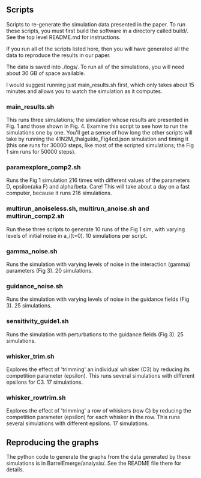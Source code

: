 ## Scripts

Scripts to re-generate the simulation data presented in the paper. To
run these scripts, you must first build the software in a directory
called build/. See the top level README.md for instructions.

If you run all of the scripts listed here, then you will have
generated all the data to reproduce the results in our paper.

The data is saved into ./logs/. To run all of the simulations, you
will need about 30 GB of space available.

I would suggest running just main_results.sh first, which only takes
about 15 minutes and allows you to watch the simulation as it computes.

### main_results.sh

This runs three simulations; the simulation whose results are
presented in Fig. 1 and those shown in Fig. 4. Examine this script to
see how to run the simulations one by one. You'll get a sense of how
long the other scripts will take by running the
41N2M_thalguide_Fig4cd.json simulation and timing it (this one runs
for 30000 steps, like most of the scripted simulations; the Fig 1 sim
runs for 50000 steps).

### paramexplore_comp2.sh

Runs the Fig 1 simulation 216 times with different values of the
parameters D, epsilon(aka F) and alpha/beta. Care! This will take
about a day on a fast computer, because it runs 216 simulations.

### multirun_anoiseless.sh, multirun_anoise.sh and multirun_comp2.sh

Run these three scripts to generate 10 runs of the Fig 1 sim, with
varying levels of initial noise in a_i(t=0). 10 simulations per
script.

### gamma_noise.sh

Runs the simulation with varying levels of noise in the interaction
(gamma) parameters (Fig 3). 20 simulations.

### guidance_noise.sh

Runs the simulation with varying levels of noise in the guidance
fields (Fig 3). 25 simulations.

### sensitivity_guide1.sh

Runs the simulation with perturbations to the guidance fields (Fig
3). 25 simulations.

### whisker_trim.sh

Explores the effect of 'trimming' an individual whisker (C3) by
reducing its competition parameter (epsilon). This runs several
simulations with different epsilons for C3. 17 simulations.

### whisker_rowtrim.sh

Explores the effect of 'trimming' a row of whiskers (row C) by
reducing the competition parameter (epsilon) for each whisker in the
row. This runs several simulations with different epsilons. 17
simulations.

## Reproducing the graphs

The python code to generate the graphs from the data generated by
these simulations is in BarrelEmerge/analysis/. See the README file
there for details.
